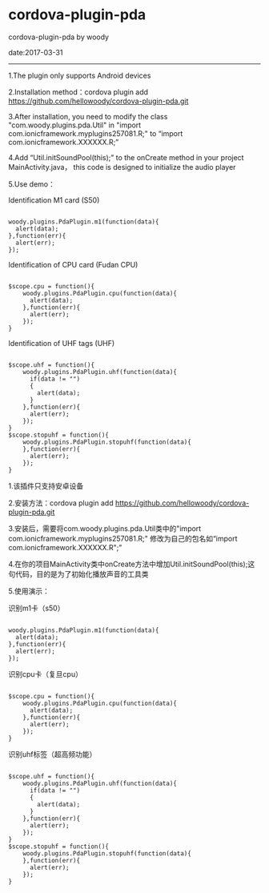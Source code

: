 # cordova-plugin-pda
cordova-plugin-pda by woody 

date:2017-03-31

*******************************

1.The plugin only supports Android devices

2.Installation method：cordova plugin add https://github.com/hellowoody/cordova-plugin-pda.git

3.After installation, you need to modify the class "com.woody.plugins.pda.Util" in "import com.ionicframework.myplugins257081.R;" to “import com.ionicframework.XXXXXX.R;”

4.Add “Util.initSoundPool(this);” to the onCreate method in your project MainActivity.java， this code is designed to initialize the audio player

5.Use demo：

Identification M1 card (S50)

<pre><code>
woody.plugins.PdaPlugin.m1(function(data){
  alert(data);
},function(err){
  alert(err);
});
</code></pre>

Identification of CPU card (Fudan CPU)

<pre><code>
$scope.cpu = function(){
    woody.plugins.PdaPlugin.cpu(function(data){
      alert(data);
    },function(err){
      alert(err);
    });
}
</code></pre>

Identification of UHF tags (UHF)

<pre><code>
$scope.uhf = function(){
    woody.plugins.PdaPlugin.uhf(function(data){
      if(data != "")
      {
        alert(data);
      }
    },function(err){
      alert(err);
    });
}
$scope.stopuhf = function(){
    woody.plugins.PdaPlugin.stopuhf(function(data){
    },function(err){
      alert(err);
    });
}
</code></pre>

1.该插件只支持安卓设备

2.安装方法：cordova plugin add https://github.com/hellowoody/cordova-plugin-pda.git

3.安装后，需要将com.woody.plugins.pda.Util类中的"import com.ionicframework.myplugins257081.R;" 修改为自己的包名如“import com.ionicframework.XXXXXX.R";”

4.在你的项目MainActivity类中onCreate方法中增加Util.initSoundPool(this);这句代码，目的是为了初始化播放声音的工具类

5.使用演示：

识别m1卡（s50）

<pre><code>
woody.plugins.PdaPlugin.m1(function(data){
  alert(data);
},function(err){
  alert(err);
});
</code></pre>

识别cpu卡（复旦cpu）

<pre><code>
$scope.cpu = function(){
    woody.plugins.PdaPlugin.cpu(function(data){
      alert(data);
    },function(err){
      alert(err);
    });
}
</code></pre>

识别uhf标签（超高频功能）

<pre><code>
$scope.uhf = function(){
    woody.plugins.PdaPlugin.uhf(function(data){
      if(data != "")
      {
        alert(data);
      }
    },function(err){
      alert(err);
    });
}
$scope.stopuhf = function(){
    woody.plugins.PdaPlugin.stopuhf(function(data){
    },function(err){
      alert(err);
    });
}
</code></pre>
